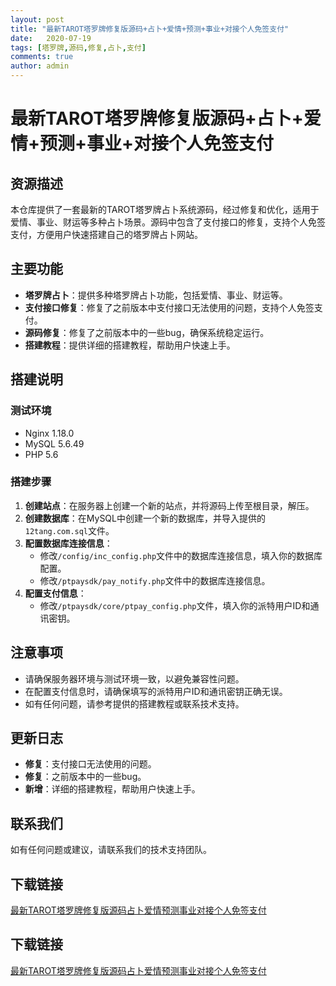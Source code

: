 ```yaml
---
layout: post
title: "最新TAROT塔罗牌修复版源码+占卜+爱情+预测+事业+对接个人免签支付"
date:   2020-07-19
tags: [塔罗牌,源码,修复,占卜,支付]
comments: true
author: admin
---
```

# 最新TAROT塔罗牌修复版源码+占卜+爱情+预测+事业+对接个人免签支付

## 资源描述

本仓库提供了一套最新的TAROT塔罗牌占卜系统源码，经过修复和优化，适用于爱情、事业、财运等多种占卜场景。源码中包含了支付接口的修复，支持个人免签支付，方便用户快速搭建自己的塔罗牌占卜网站。

## 主要功能

- **塔罗牌占卜**：提供多种塔罗牌占卜功能，包括爱情、事业、财运等。
- **支付接口修复**：修复了之前版本中支付接口无法使用的问题，支持个人免签支付。
- **源码修复**：修复了之前版本中的一些bug，确保系统稳定运行。
- **搭建教程**：提供详细的搭建教程，帮助用户快速上手。

## 搭建说明

### 测试环境
- Nginx 1.18.0
- MySQL 5.6.49
- PHP 5.6

### 搭建步骤

1. **创建站点**：在服务器上创建一个新的站点，并将源码上传至根目录，解压。
2. **创建数据库**：在MySQL中创建一个新的数据库，并导入提供的`12tang.com.sql`文件。
3. **配置数据库连接信息**：
   - 修改`/config/inc_config.php`文件中的数据库连接信息，填入你的数据库配置。
   - 修改`/ptpaysdk/pay_notify.php`文件中的数据库连接信息。
4. **配置支付信息**：
   - 修改`/ptpaysdk/core/ptpay_config.php`文件，填入你的派特用户ID和通讯密钥。

## 注意事项

- 请确保服务器环境与测试环境一致，以避免兼容性问题。
- 在配置支付信息时，请确保填写的派特用户ID和通讯密钥正确无误。
- 如有任何问题，请参考提供的搭建教程或联系技术支持。

## 更新日志

- **修复**：支付接口无法使用的问题。
- **修复**：之前版本中的一些bug。
- **新增**：详细的搭建教程，帮助用户快速上手。

## 联系我们

如有任何问题或建议，请联系我们的技术支持团队。

## 下载链接

[最新TAROT塔罗牌修复版源码占卜爱情预测事业对接个人免签支付](https://pan.quark.cn/s/b6050a7e7999)

## 下载链接

[最新TAROT塔罗牌修复版源码占卜爱情预测事业对接个人免签支付](https://pan.quark.cn/s/ed764104b8dd)
